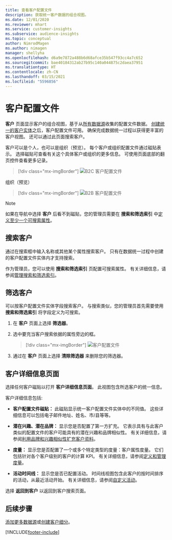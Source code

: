 ```yaml
---
title: 查看客户配置文件
description: 获取统一客户数据的组合视图。
ms.date: 12/01/2020
ms.reviewer: mhart
ms.service: customer-insights
ms.subservice: audience-insights
ms.topic: conceptual
author: NimrodMagen
ms.author: nimagen
manager: shellyha
ms.openlocfilehash: d6a9e7872a488b6d68afce35b547f93cc4a7c652
ms.sourcegitcommit: bae40184312ab27b95c140a044875c2daea37951
ms.translationtype: HT
ms.contentlocale: zh-CN
ms.lasthandoff: 03/15/2021
ms.locfileid: "5596856"
---
```

# <a name="customer-profiles"></a>客户配置文件

**客户** 页面显示客户的组合视图，基于从[所有数据源](data-sources.md)收集的配置文件数据。 [创建统一的客户实体](data-unification.md)之后，客户配置文件可用。 确保完成数据统一过程以获得更丰富的客户视图。 还可以通过此页面搜索客户。

客户可以是个人，也可以是组织（预览）。 每个客户或组织配置文件通过磁贴表示。 选择磁贴可查看有关这个具体客户或组织的更多信息。 可使用页面底部的翻页控件查看更多记录。

> [!div class="mx-imgBorder"] 
> ![B2C 客户配置文件](media/profiles-customers.png "B2C 客户配置文件")

组织（预览）
> [!div class="mx-imgBorder"] 
> ![B2B 客户配置文件](media/profile-customers-b2b.png "B2B 客户配置文件")

> [!NOTE]
> 如果在导航中选择 **客户** 后看不到磁贴，您的管理员需要在 **搜索和筛选索引** 中[定义至少一个可搜索属性](search-filter-index.md)。

## <a name="search-for-customers"></a>搜索客户

通过在搜索框中输入名称或其他某个属性搜索客户。 只有在数据统一过程中创建的客户配置文件实体内才支持搜索。

作为管理员，您可以使用 **搜索和筛选索引** 页配置可搜索属性。 有关详细信息，请参阅[管理搜索和筛选索引](search-filter-index.md)。

## <a name="filter-customers"></a>筛选客户

可以按客户配置文件实体字段搜索客户。 与搜索类似，您的管理员首先需要使用 **搜索和筛选索引** 将字段定义为可搜索。

1. 在 **客户** 页面上选择 **筛选器**。

2. 选中要充当客户搜索依据的属性旁边的框。

   > [!div class="mx-imgBorder"] 
   > ![客户配置文件](media/profiles-customers3.png "客户配置文件")

3. 通过在 **客户** 页面上选择 **清除筛选器** 来删除您的筛选器。

##  <a name="customer-details-page"></a>客户详细信息页面

选择任何客户磁贴以打开 **客户详细信息页面**。 此视图包含所选客户的统一信息。

客户详细信息包括:

-   **客户配置文件磁贴：** 此磁贴显示统一客户配置文件实体中的不同值。 这些详细信息可以包括电子邮件地址、姓名、市/县等等。 

-   **潜在兴趣、潜在品牌：** 显示您是否配置了第一方扩充。 它表示具有与此客户类似的配置文件的客户可能具有的潜在兴趣和品牌相似性。 有关详细信息，请参阅[利用品牌和兴趣相似性扩充客户资料](enrichment-microsoft-graph.md)。

-   **度量：** 显示您是否配置了一个或多个特定类型的度量：客户属性度量。 它们包括针对各个客户级别的客户的计算 KPI。 有关详细信息，请参阅[定义和管理度量](measures.md)。

-   **活动时间线：** 显示您是否已配置活动。 时间线视图包含此客户的按时间排序的活动，从最近活动开始。 有关详细信息，请参阅[自定义活动](activities.md)。

选择 **返回到客户** 以返回到客户搜索页面。

## <a name="next-steps"></a>后续步骤

[添加更多数据源](data-sources.md)或[创建客户细分](segments.md)。


[!INCLUDE[footer-include](../includes/footer-banner.md)]